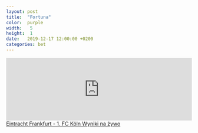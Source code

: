 ```yaml
---
layout: post
title:  "Fortuna"
color:  purple
width:   5
height:  1
date:   2019-12-17 12:00:00 +0200
categories: bet
---
```

<iframe src="https://www.sofascore.com/pl/wydarzenie/8272134/attack-momentum/osadzony" width="100%" height="170" frameborder="0" scrolling="no"></iframe><div><a href="https://www.sofascore.com/pl/eintracht-frankfurt-1-fc-koln/wdbszdb" target="_blank">Eintracht Frankfurt  -  1. FC Köln Wyniki na żywo</a></div>
